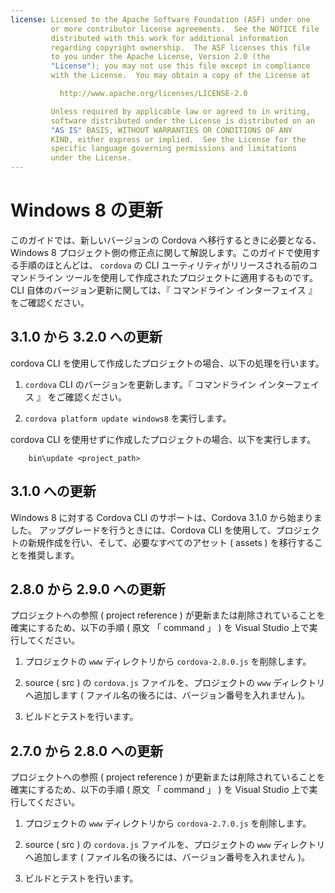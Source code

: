 ```yaml
---
license: Licensed to the Apache Software Foundation (ASF) under one
         or more contributor license agreements.  See the NOTICE file
         distributed with this work for additional information
         regarding copyright ownership.  The ASF licenses this file
         to you under the Apache License, Version 2.0 (the
         "License"); you may not use this file except in compliance
         with the License.  You may obtain a copy of the License at

           http://www.apache.org/licenses/LICENSE-2.0

         Unless required by applicable law or agreed to in writing,
         software distributed under the License is distributed on an
         "AS IS" BASIS, WITHOUT WARRANTIES OR CONDITIONS OF ANY
         KIND, either express or implied.  See the License for the
         specific language governing permissions and limitations
         under the License.
---
```


# Windows 8 の更新

このガイドでは、新しいバージョンの Cordova へ移行するときに必要となる、 Windows 8 プロジェクト側の修正点に関して解説します。このガイドで使用する手順のほとんどは、 `cordova` の CLI ユーティリティがリリースされる前のコマンドライン ツールを使用して作成されたプロジェクトに適用するものです。CLI 自体のバージョン更新に関しては、『 コマンドライン インターフェイス 』 をご確認ください。

## 3.1.0 から 3.2.0 への更新

cordova CLI を使用して作成したプロジェクトの場合、以下の処理を行います。

1. `cordova` CLI のバージョンを更新します。『 コマンドライン インターフェイス 』 をご確認ください。

2. `cordova platform update windows8` を実行します。

cordova CLI を使用せずに作成したプロジェクトの場合、以下を実行します。

        bin\update <project_path>

## 3.1.0 への更新

Windows 8 に対する Cordova CLI のサポートは、Cordova 3.1.0 から始まりました。
アップグレードを行うときには、Cordova CLI を使用して、プロジェクトの新規作成を行い、そして、必要なすべてのアセット ( assets ) を移行することを推奨します。

## 2.8.0 から 2.9.0 への更新

プロジェクトへの参照 ( project reference ) が更新または削除されていることを確実にするため、以下の手順 ( 原文 「 command 」 ) を Visual Studio 上で実行してください。

1. プロジェクトの `www` ディレクトリから `cordova-2.8.0.js` を削除します。

2. source ( src ) の `cordova.js` ファイルを、プロジェクトの `www` ディレクトリへ追加します ( ファイル名の後ろには、バージョン番号を入れません )。

3. ビルドとテストを行います。

## 2.7.0 から 2.8.0 への更新

プロジェクトへの参照 ( project reference ) が更新または削除されていることを確実にするため、以下の手順 ( 原文 「 command 」 ) を Visual Studio 上で実行してください。

1. プロジェクトの `www` ディレクトリから `cordova-2.7.0.js` を削除します。

2. source ( src ) の `cordova.js` ファイルを、プロジェクトの `www` ディレクトリへ追加します ( ファイル名の後ろには、バージョン番号を入れません )。

3. ビルドとテストを行います。